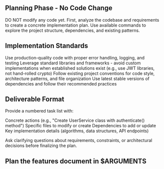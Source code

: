 ## Planning Phase - No Code Change
DO NOT modify any code yet. First, analyze the codebase and requirements to create a concrete implementation plan. Use available commands to explore the project structure, dependencies, and existing patterns.

## Implementation Standards

Use production-quality code with proper error handling, logging, and testing
Leverage standard libraries and frameworks - avoid custom implementations when established solutions exist (e.g., use JWT libraries, not hand-rolled crypto)
Follow existing project conventions for code style, architecture patterns, and file organization
Use latest stable versions of dependencies and follow their recommended practices

## Deliverable Format
Provide a numbered task list with:

Concrete actions (e.g., "Create UserService class with authenticate() method")
Specific files to modify or create
Dependencies to add or update
Key implementation details (algorithms, data structures, API endpoints)

Ask clarifying questions about requirements, constraints, or architectural decisions before finalizing the plan.

## Plan the features document in $ARGUMENTS